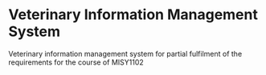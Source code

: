 # Veterinary Information Management System
Veterinary information management system for partial fulfilment of the requirements for the course of MISY1102
